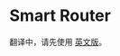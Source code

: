 # Smart Router

翻译中，请先使用 [英文版](https://docs.pancakeswap.finance/products/pancakeswap-exchange/smart-router)。
